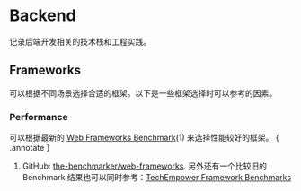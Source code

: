 # Backend

记录后端开发相关的技术栈和工程实践。

## Frameworks

可以根据不同场景选择合适的框架。以下是一些框架选择时可以参考的因素。

### Performance
可以根据最新的
[Web Frameworks Benchmark](https://web-frameworks-benchmark.netlify.app/result)(1)
来选择性能较好的框架。
{ .annotate }

1. GitHub: [the-benchmarker/web-frameworks](https://github.com/the-benchmarker/web-frameworks).
另外还有一个比较旧的 Benchmark 结果也可以同时参考：[TechEmpower Framework Benchmarks](https://www.techempower.com/benchmarks/)

